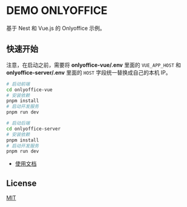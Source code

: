 # DEMO ONLYOFFICE

基于 Nest 和 Vue.js 的 Onlyoffice 示例。


## 快速开始

注意，在启动之前，需要将 **onlyoffice-vue/.env** 里面的 `VUE_APP_HOST` 和 **onlyoffice-server/.env** 里面的 `HOST` 字段统一替换成自己的本机 IP。

```bash
# 启动前端
cd onlyoffice-vue
# 安装依赖
pnpm install
# 启动开发服务
pnpm run dev

# 启动后端
cd onlyoffice-server
# 安装依赖
pnpm install
# 启动开发服务
pnpm run dev
```

- [使用文档](https://blog.bszhct.com/2022/08/15/onlyoffice-quick-start/)


## License

[MIT](/LICENSE)
